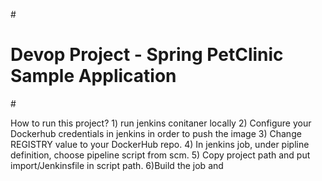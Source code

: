 #<p>
<h1>Devop Project - Spring PetClinic Sample Application</h1>
#</p>
How to run this project?
1)  run jenkins conitaner locally
2)  Configure your Dockerhub credentials in jenkins in order to push the image
3)  Change REGISTRY value to your DockerHub repo.
4) In jenkins job, under pipline definition, choose pipeline script from scm.
5) Copy project path and put import/Jenkinsfile in script path.
6)Build the job and 
